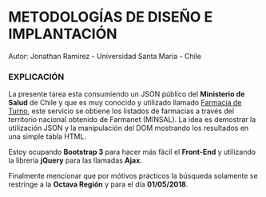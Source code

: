 # METODOLOGÍAS DE DISEÑO E IMPLANTACIÓN

Autor: Jonathan Ramírez - Universidad Santa Maria - Chile

### EXPLICACIÓN

La presente tarea esta consumiendo un JSON público del **Ministerio de Salud** de Chile y que es muy conocido y utilizado llamado [Farmacia de Turno](http://datos.gob.cl/dataset/farmacias-en-chile/resource/41e27832-83f4-47c8-9bec-6585605a1098), este servicio se obtiene los listados de farmacias a través del territorio nacional obtenido de Farmanet (MINSAL). La idea es demostrar la utilización JSON y la manipulación del DOM mostrando los resultados en una simple tabla HTML.

Estoy ocupando **Bootstrap 3** para hacer más fácil el **Front-End** y utilizando la libreria **jQuery** para las llamadas **Ajax**.

Finalmente mencionar que por mótivos prácticos la búsqueda solamente se restringe a la **Octava Región** y para el día **01/05/2018**.